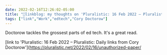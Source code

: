 ```yaml
---
date: 2022-02-16T12:26:02-05:00
title: "🔗linkblog: my thoughts on 'Pluralistic: 16 Feb 2022 – Pluralistic: Daily links from Cory Doctorow'"
tags: ["link","Work","edtech","Cory Doctorow"]
---
```

Doctorow tackles the grossest parts of ed tech. It's a great read.
 
[link to 'Pluralistic: 16 Feb 2022 – Pluralistic: Daily links from Cory Doctorow'](https://pluralistic.net/2022/02/16/unauthorized-paper/
